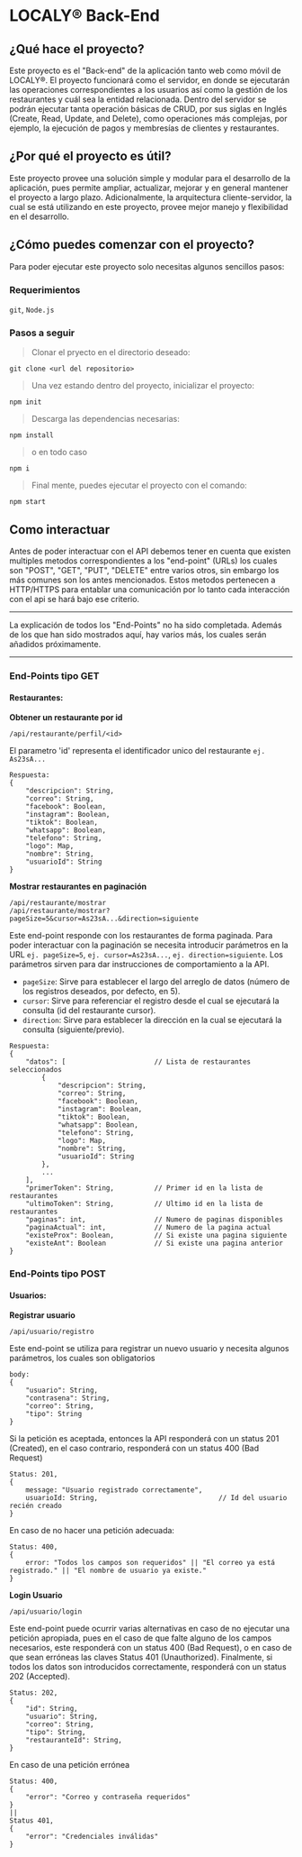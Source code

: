 # LOCALY® Back-End

## ¿Qué hace el proyecto?
Este proyecto es el "Back-end" de la aplicación tanto web como móvil de LOCALY®. 
El proyecto funcionará como el servidor, en donde se ejecutarán las operaciones correspondientes a los usuarios así como la gestión de los restaurantes y cuál sea la entidad relacionada. Dentro del servidor se podrán ejecutar tanta operación básicas de CRUD, por sus siglas en Inglés (Create, Read, Update, and Delete), como operaciones más complejas, por ejemplo, la ejecución de pagos y membresías de clientes y restaurantes.

## ¿Por qué el proyecto es útil?
Este proyecto provee una solución simple y modular para el desarrollo de la aplicación, pues permite ampliar, actualizar, mejorar y en general mantener el proyecto a largo plazo. Adicionalmente, la arquitectura cliente-servidor, la cual se está utilizando en este proyecto, provee mejor manejo y flexibilidad en el desarrollo.

## ¿Cómo puedes comenzar con el proyecto?
Para poder ejecutar este proyecto solo necesitas algunos sencillos pasos:
### Requerimientos
`git`, `Node.js`

### Pasos a seguir
> Clonar el pryecto en el directorio deseado:
```
git clone <url del repositorio>
```

> Una vez estando dentro del proyecto, inicializar el proyecto:
```
npm init
```

> Descarga las dependencias necesarias:
```
npm install
```
> o en todo caso
```
npm i
```

> Final mente, puedes ejecutar el proyecto con el comando:
```
npm start
```


## Como interactuar
Antes de poder interactuar con el API debemos tener en cuenta que existen multiples metodos correspondientes a los "end-point" (URLs) los cuales son "POST", "GET", "PUT", "DELETE" entre varios otros, sin embargo los más comunes son los antes mencionados. Estos metodos pertenecen a HTTP/HTTPS para entablar una comunicación por lo tanto cada interacción con el api se hará bajo ese criterio.
***
La explicación de todos los "End-Points" no ha sido completada. Además de los que han sido mostrados aquí, hay varios más, los cuales serán añadidos próximamente.
***

### End-Points tipo GET
#### Restaurantes:
**Obtener un restaurante por id**
```
/api/restaurante/perfil/<id>
```
El parametro 'id' representa el identificador unico del restaurante `ej. As23sA...`
```
Respuesta:
{
    "descripcion": String,
    "correo": String,
    "facebook": Boolean,
    "instagram": Boolean,
    "tiktok": Boolean,
    "whatsapp": Boolean,
    "telefono": String,
    "logo": Map,
    "nombre": String,
    "usuarioId": String
}
```

**Mostrar restaurantes en paginación**
```
/api/restaurante/mostrar
/api/restaurante/mostrar?pageSize=5&cursor=As23sA...&direction=siguiente
```
Este end-point responde con los restaurantes de forma paginada. Para poder interactuar con la paginación se necesita introducir parámetros en la URL `ej. pageSize=5`, `ej. cursor=As23sA...`, `ej. direction=siguiente`.
Los parámetros sirven para dar instrucciones de comportamiento a la API.

* `pageSize`: Sirve para establecer el largo del arreglo de datos (número de los registros deseados, por defecto, en 5).
* `cursor`: Sirve para referenciar el registro desde el cual se ejecutará la consulta (id del restaurante cursor).
* `direction`: Sirve para establecer la dirección en la cual se ejecutará la consulta (siguiente/previo).
  
```
Respuesta:
{
    "datos": [                      // Lista de restaurantes seleccionados
        {
            "descripcion": String,
            "correo": String,
            "facebook": Boolean,
            "instagram": Boolean,
            "tiktok": Boolean,
            "whatsapp": Boolean,
            "telefono": String,
            "logo": Map,
            "nombre": String,
            "usuarioId": String
        },
        ...
    ],
    "primerToken": String,          // Primer id en la lista de restaurantes
    "ultimoToken": String,          // Ultimo id en la lista de restaurantes
    "paginas": int,                 // Numero de paginas disponibles
    "paginaActual": int,            // Numero de la pagina actual
    "existeProx": Boolean,          // Si existe una pagina siguiente
    "existeAnt": Boolean            // Si existe una pagina anterior
}
```
### End-Points tipo POST
#### Usuarios:
**Registrar usuario**
```
/api/usuario/registro
```
Este end-point se utiliza para registrar un nuevo usuario y necesita algunos parámetros, los cuales son obligatorios
```
body:
{
    "usuario": String,
    "contrasena": String,
    "correo": String,
    "tipo": String
}
```
Si la petición es aceptada, entonces la API responderá con un status 201 (Created), en el caso contrario, responderá con un status 400 (Bad Request)
```
Status: 201,
{
    message: "Usuario registrado correctamente",
    usuarioId: String,                              // Id del usuario recién creado
}
```
En caso de no hacer una petición adecuada:
```
Status: 400,
{
    error: "Todos los campos son requeridos" || "El correo ya está registrado." || "El nombre de usuario ya existe."
}
```
**Login Usuario**
```
/api/usuario/login
```
Este end-point puede ocurrir varias alternativas en caso de no ejecutar una petición apropiada, pues en el caso de que falte alguno de los campos necesarios, este responderá con un status 400 (Bad Request), o en caso de que sean erróneas las claves Status 401 (Unauthorized). Finalmente, si todos los datos son introducidos correctamente, responderá con un status 202 (Accepted).
```
Status: 202,
{
    "id": String,
    "usuario": String,
    "correo": String,
    "tipo": String,
    "restauranteId": String,
}
```
En caso de una petición errónea
```
Status: 400,
{
    "error": "Correo y contraseña requeridos"
}
||
Status 401,
{
    "error": "Credenciales inválidas"
}
```
